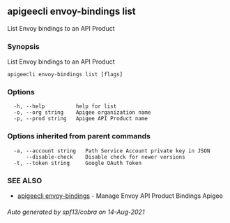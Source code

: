 ## apigeecli envoy-bindings list

List Envoy bindings to an API Product

### Synopsis

List Envoy bindings to an API Product

```
apigeecli envoy-bindings list [flags]
```

### Options

```
  -h, --help          help for list
  -o, --org string    Apigee organization name
  -p, --prod string   Apigee API Product name
```

### Options inherited from parent commands

```
  -a, --account string   Path Service Account private key in JSON
      --disable-check    Disable check for newer versions
  -t, --token string     Google OAuth Token
```

### SEE ALSO

* [apigeecli envoy-bindings](apigeecli_envoy-bindings.md)	 - Manage Envoy API Product Bindings Apigee

###### Auto generated by spf13/cobra on 14-Aug-2021
